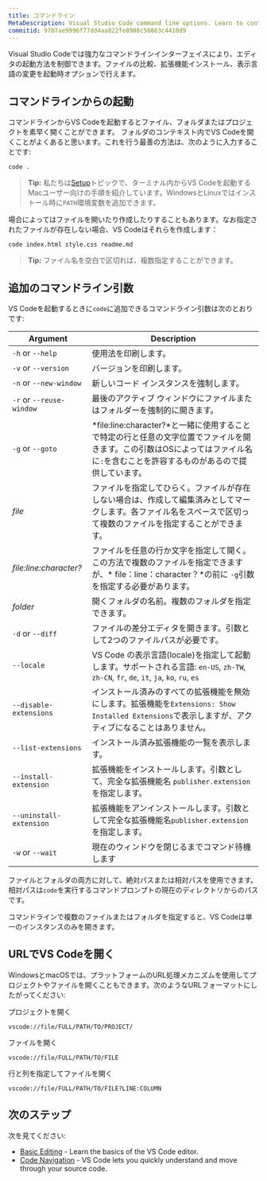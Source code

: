```yaml
---
title: コマンドライン
MetaDescription: Visual Studio Code command line options. Learn to control VS Code startup.
commitid: 97b7ae9996f77dd4aa822fe8908c50863c4410d9
---
```


Visual Studio Codeでは強力なコマンドラインインターフェイスにより、エディタの起動方法を制御できます。ファイルの比較、拡張機能インストール、表示言語の変更を起動時オプションで行えます。

## コマンドラインからの起動

コマンドラインからVS Codeを起動するとファイル、フォルダまたはプロジェクトを素早く開くことができます。 フォルダのコンテキスト内でVS Codeを開くことがよくあると思います。これを行う最善の方法は、次のように入力することです:

```
code .
```

>**Tip:** 私たちは[Setup](/docs/setup/mac.md)トピックで、ターミナル内からVS Codeを起動するMacユーザー向けの手順を紹介しています。WindowsとLinuxではインストール時に`PATH`環境変数を追加できます。

場合によってはファイルを開いたり作成したりすることもあります。なお指定されたファイルが存在しない場合、VS Codeはそれらを作成します：

```
code index.html style.css readme.md
```

>**Tip:** ファイル名を空白で区切れば、複数指定することができます。

## 追加のコマンドライン引数

VS Codeを起動するときに`code`に追加できるコマンドライン引数は次のとおりです:

Argument|Description
------------------|-----------
`-h` or `--help` | 使用法を印刷します。
`-v` or `--version` | バージョンを印刷します。
`-n` or `--new-window`| 新しいコード インスタンスを強制します。
`-r` or `--reuse-window` | 最後のアクティブ ウィンドウにファイルまたはフォルダーを強制的に開きます。
`-g` or `--goto` | *file:line:character?*と一緒に使用することで特定の行と任意の文字位置でファイルを開きます。この引数はOSによってはファイル名に`:`を含むことを許容するものがあるので提供しています。
*file* | ファイルを指定してひらく。ファイルが存在しない場合は、作成して編集済みとしてマークします。各ファイル名をスペースで区切って複数のファイルを指定することができます。
*file:line:character?* | ファイルを任意の行か文字を指定して開く。この方法で複数のファイルを指定できますが、* file：line：character？*の前に `-g`引数を指定する必要があります。
*folder* | 開くフォルダの名前。複数のフォルダを指定できます。
`-d` or `--diff` | ファイルの差分エディタを開きます。引数として2つのファイルパスが必要です。
`--locale` | VS Code の表示言語(locale)を指定して起動します。サポートされる言語: `en-US`, `zh-TW`, `zh-CN`, `fr`, `de`, `it`, `ja`, `ko`, `ru`, `es`
`--disable-extensions` | インストール済みのすべての拡張機能を無効にします。拡張機能を`Extensions: Show Installed Extensions`で表示しますが、アクティブになることはありません。
`--list-extensions` | インストール済み拡張機能の一覧を表示します。
`--install-extension` | 拡張機能をインストールします。引数として、完全な拡張機能名 `publisher.extension`を指定します。
`--uninstall-extension` | 拡張機能をアンインストールします。引数として完全な拡張機能名`publisher.extension`を指定します。
`-w` or `--wait` | 現在のウィンドウを閉じるまでコマンド待機します

ファイルとフォルダの両方に対して、絶対パスまたは相対パスを使用できます。相対パスは`code`を実行するコマンドプロンプトの現在のディレクトリからのパスです。

コマンドラインで複数のファイルまたはフォルダを指定すると、VS Codeは単一のインスタンスのみを開きます。

## URLでVS Codeを開く

WindowsとmacOSでは、プラットフォームのURL処理メカニズムを使用してプロジェクトやファイルを開くこともできます。次のようなURLフォーマットにしたがってください:

プロジェクトを開く

```
vscode://file/FULL/PATH/TO/PROJECT/
```

ファイルを開く

```
vscode://file/FULL/PATH/TO/FILE
```

行と列を指定してファイルを開く

```
vscode://file/FULL/PATH/TO/FILE?LINE:COLUMN
```

## 次のステップ

次を見てください:

* [Basic Editing](/docs/userguide/codebasics.md) - Learn the basics of the VS Code editor.
* [Code Navigation](/docs/userguide/editingevolved.md) - VS Code lets you quickly understand and move through your source code.
